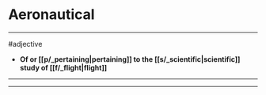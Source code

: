 # Aeronautical
---
#adjective
- **Of or [[p/_pertaining|pertaining]] to the [[s/_scientific|scientific]] study of [[f/_flight|flight]]**
---
---
